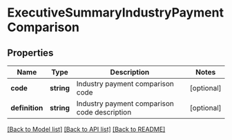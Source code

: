 # ExecutiveSummaryIndustryPaymentComparison

## Properties
Name | Type | Description | Notes
------------ | ------------- | ------------- | -------------
**code** | **string** | Industry payment comparison code | [optional] 
**definition** | **string** | Industry payment comparison code description | [optional] 

[[Back to Model list]](../README.md#documentation-for-models) [[Back to API list]](../README.md#documentation-for-api-endpoints) [[Back to README]](../README.md)


